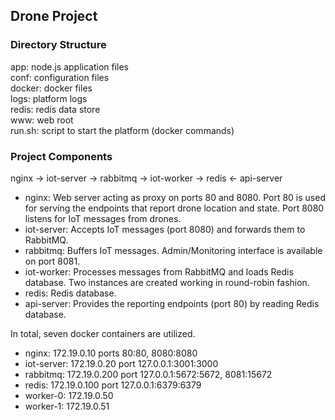 
## Drone Project

### Directory Structure

app: node.js application files<br/>	
conf: configuration files<br/>
docker: docker files<br/>
logs: platform logs<br/>
redis: redis data store<br/>
www: web root<br/> 
run.sh: script to start the platform (docker commands)<br/>

### Project Components

nginx -> iot-server -> rabbitmq -> iot-worker -> redis <- api-server

- nginx: Web server acting as proxy on ports 80 and 8080. Port 80 is used for serving the endpoints that report drone location and state. Port 8080 listens for IoT messages from drones. 
- iot-server: Accepts IoT messages (port 8080) and forwards them to RabbitMQ.
- rabbitmq: Buffers IoT messages. Admin/Monitoring interface is available on port 8081.
- iot-worker: Processes messages from RabbitMQ and loads Redis database. Two instances are created working in round-robin fashion.
- redis: Redis database.
- api-server: Provides the reporting endpoints (port 80) by reading Redis database.

In total, seven docker containers are utilized. 

- nginx: 172.19.0.10 ports 80:80, 8080:8080
- iot-server: 172.19.0.20 port 127.0.0.1:3001:3000
- rabbitmq: 172.19.0.200 port 127.0.0.1:5672:5672, 8081:15672
- redis: 172.19.0.100 port 127.0.0.1:6379:6379
- worker-0: 172.19.0.50
- worker-1: 172.19.0.51
